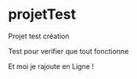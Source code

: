 # projetTest
Projet test création 

Test pour verifier que tout fonctionne

Et moi je rajoute en Ligne !
